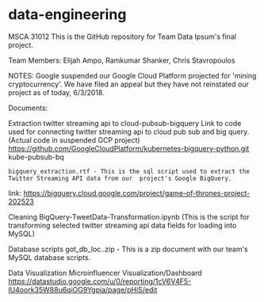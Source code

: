 # data-engineering


MSCA 31012
This is the GitHub repository for Team Data Ipsum's final project.  


Team Members:
Elijah Ampo, Ramkumar Shanker, Chris Stavropoulos


NOTES: Google suspended our Google Cloud Platform projected for 'mining cryptocurrency'. We have filed an appeal but they have not reinstated our project as of today, 6/3/2018.  



Documents:

  Extraction
    twitter streaming api to cloud-pubsub-bigquery
    Link to code used for connecting twitter streaming api to cloud pub sub and big query. (Actual code in suspended GCP project)
    https://github.com/GoogleCloudPlatform/kubernetes-bigquery-python.git kube-pubsub-bq
  
    bigquery_extraction.rtf - This is the sql script used to extract the Twitter Streaming API data from our  project's Google BigQuery.  
   link: https://bigquery.cloud.google.com/project/game-of-thrones-project-202523

  Cleaning
    BigQuery-TweetData-Transformation.ipynb (This is the script for transforming selected twitter streaming api data fields for loading into MySQL)


  Database scripts
    got_db_loc..zip - This is a zip document with our team's MySQL database scripts.
    
  Data Visualization
    Microinfluencer Visualization/Dashboard
    https://datastudio.google.com/u/0/reporting/1cV6V4F5-lU4oork35W88u6qiOG9Ygpia/page/pHiS/edit
    
